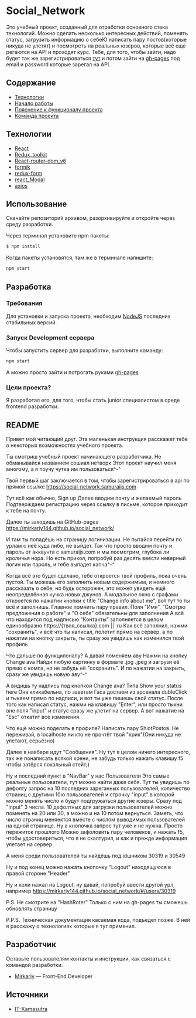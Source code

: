 # Social_Network

Это учебный проект, созданный для отработки основного стека технологий. Можно сделать несколько интересных действий, поменять статус, загрузить информацию о себеЮ написать пару постов(которые никуда не улетят) и посмотреть на реальных юзеров, которые всё еще регаются на API и проходят курс. Тебе, для того, чтобы зайти, надо будет так же зарегистрироваться [тут](https://social-network.samuraijs.com) и потом зайти на [gh-pages](https://mirkariy144.github.io/social_network/) под email и password которые зарегал на API.

## Содержание

- [Технологии](#технологии)
- [Начало работы](#начало-работы)
- [Пояснение к функционалу проекта](#README)
- [Команда проекта](#команда-проекта)

## Технологии

- [React](https://react.dev)
- [Redux_toolkit](https://redux-toolkit.js.org)
- [React-router-dom_v6](https://github.com/remix-run/react-router#readme)
- [formik](https://formik.org)
- [redux-form](https://redux-form.com/8.3.0/docs/gettingstarted.md/)
- [react_Modal](https://github.com/reactjs/react-modal)
- [axios](https://axios-http.com)

## Использование

Скачайте репозиторий архивом, разорхивируйте и откройте через среду разработки.

Через терминал установите npm пакеты:

```sh
$ npm install
```

Когда пакеты установятся, там же в терминале напишите:

```sh
npm start
```

## Разработка

### Требования

Для установки и запуска проекта, необходим [NodeJS](https://nodejs.org/) последних стабильных версий.

### Запуск Development сервера

Чтобы запустить сервер для разработки, выполните команду:

```sh
npm start
```

А можно просто зайти и потрогать руками [gh-pages](https://mirkariy144.github.io/social_network/)

### Цели проекта?

Я разработал его, для того, чтобы стать junior специалистом в среде frontend разработки.

## README

Привет мой читающий друг. Эта маленькая инструкция расскажет тебе о некоторых возможностях учебного проекта.

Ты смотриш учебный проект начинающего разработчика.
Не обманывайся названием сошиал нетворк
Этот проект научил меня многому, а я поучу чутка им пользоваться^-^

Твой первый шаг заключается в том, чтобы зарегистрироваться в api по прямой ссылке
https://social-network.samuraijs.com

Тут всё как обычно, Sign up
Далее вводим почту и желаемый пароль
Подтверждаем регистрацию через ссылку в письме, которое приходит к тебе на почту.

Далее ты заходишь на GitHub-pages
https://mirkariy144.github.io/social_network/

И там ты попадёшь на страницу логинизации. Не пытайся перейти по урлам с неё куда либо, не выйдет. Так что просто вводим почту и пароль от аккаунта с samuraijs.com и мы посмотрим, глубока ли кроличья нора. Но есть прикол, попробуй раз десять ввести неверный логин или пароль, и тебе выпадет капча^-^

Когда всё это будет сделано, тебе откроется твой профиль, пока очень пустой.
Ты можешь его заполнить новым содержимым, и немного рассказать о себе, но будь осторожен, это может увидеть ещё неопределённая кучка новых джунов. А модальное окно с графами откроется по нажатии кнопки с title "Change info about me", вот тут то ты всё и заполнишь. Главное помнить пару правил.
Поля "Имя", "Смотрю предложения о работе" и "О себе" обязательны для заполнения
А всё что находится под надписью "Контакты" заполняется в целом единообразно
https://{твоя_ссылка}.com || .ru
Как всё заполнил, нажми "сохранить", и всё что ты написал, полетит прямо на сервер, а по нажатии на кнопку закрыть, ты сразу же увидишь как изменился твой профиль

Что дальше по функцилоналу? А давай поменяем аву
Нажми на кнопку Change ava
Найди любую картинку в формате .jpg .jpeg и загрузи её прямо с компа, но не забудь её "сохранить". И по нажатии на закрыть, сразу же увидишь новую аву^-^

А видишь ту надпись под кнопкой Change ava? Типа Show your status here
Она кликабельна, по заветам Гаса достаём из арсенала dubleClick и тыкаем прямо по надписи, и вот ты уже пишешь свой статус.
После того как написал статус, нажми на клавишу "Enter", или просто тыкни вне поля "input" и статус сразу же улетит на сервер. А вот нажатие на "Esc" откатит все изменения.

Что ещё можно поделать в профиле? Написать пару ShiotPostов. Не переживай, в localhostе ни кто не прочтёт твой "крик"(Они никуда не улетают, серьёзно)

Далее в навбаре идут "Сообщения".
Ну тут в целом ничего интересного, так же понаписать всякой хрени, не забудь только нажать клавишу f5 чтобы затёрся локальный стейт;)

Ну и последний пункт в "NavBar" у нас Пользователи
Это самые реальные пользователи, тут можно найти даже себя.
Тут ты увидишь по дефолту запрос на 10 последних зареганных пользователей, количество страниц с другими 10ю пользователей и строчку "input" в которой можно менять число и будут подгружаться другие юзеры. Сразу под "input" 3 числа. 10 дефолтных для загрузки пользователей можно поменять на 20 или 30, а можно и на 10 потом вернуться. Заметь, что число страниц меняектся вместе с числом выводимых пользователей на одной странице.
Ну а кнопочка запрос тут уже и не нужна. Просто пережиток прошлого
Можно зафоловить пару человеков, и нажать f5, чтобы удостовериться, что я не схалтурил, и как и прежде информация улетает на сервер.

А меня среди пользователей ты найдёшь под idшником 30319 и 30549

Ну и под конец можно нажать кнопочку "Logout" находящуюся в правой стороне "Header"

Ну и коли нажал на Logout, ну давай, попробуй ввести другой урл, например
https://mirkariy144.github.io/social_network/#/users/30319

P.S. Не смотрите на "HashRoter" Только с ним на gh-pages ты сможешь обновлять страницу

P.P.S. Техническая документация касаемая кода, подъедет позже. В ней я расскажу о технологиях которые я тут применил.

## Разработчик

Оставьте пользователям контакты и инструкции, как связаться с командой разработки.

- [Mirkariy](https://spb.hh.ru/resume/1801636eff0c972bfa0039ed1f357a6f50486c) — Front-End Developer

## Источники

- [IT-Kamasutra](https://www.youtube.com/@ITKAMASUTRA)
